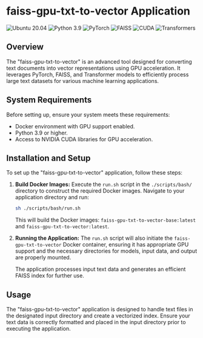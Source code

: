 # faiss-gpu-txt-to-vector Application

![Ubuntu 20.04](https://img.shields.io/badge/Ubuntu-20.04-E95420.svg)
![Python 3.9](https://img.shields.io/badge/Python-3.9-3776AB.svg)
![PyTorch](https://img.shields.io/badge/PyTorch-2.1.0-ee4c2c.svg)
![FAISS](https://img.shields.io/badge/FAISS-1.7.2-blue.svg)
![CUDA](https://img.shields.io/badge/CUDA-12.1.105-green.svg)
![Transformers](https://img.shields.io/badge/Transformers-latest-yellow.svg)

## Overview
The "faiss-gpu-txt-to-vector" is an advanced tool designed for converting text documents into vector representations using GPU acceleration. It leverages PyTorch, FAISS, and Transformer models to efficiently process large text datasets for various machine learning applications.

## System Requirements
Before setting up, ensure your system meets these requirements:
* Docker environment with GPU support enabled.
* Python 3.9 or higher.
* Access to NVIDIA CUDA libraries for GPU acceleration.

## Installation and Setup
To set up the "faiss-gpu-txt-to-vector" application, follow these steps:

1. **Build Docker Images:**
   Execute the `run.sh` script in the `./scripts/bash/` directory to construct the required Docker images. Navigate to your application directory and run:
   ```bash
   sh ./scripts/bash/run.sh
   ```
   This will build the Docker images: `faiss-gpu-txt-to-vector-base:latest` and `faiss-gpu-txt-to-vector:latest`.

2. **Running the Application:**
   The `run.sh` script will also initiate the `faiss-gpu-txt-to-vector` Docker container, ensuring it has appropriate GPU support and the necessary directories for models, input data, and output are properly mounted.
   
   The application processes input text data and generates an efficient FAISS index for further use.

## Usage
The "faiss-gpu-txt-to-vector" application is designed to handle text files in the designated input directory and create a vectorized index. Ensure your text data is correctly formatted and placed in the input directory prior to executing the application.
